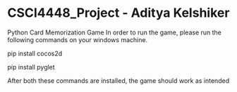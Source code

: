 # CSCI4448_Project - Aditya Kelshiker
Python Card Memorization Game
In order to run the game, please run the following commands on your windows machine.

pip install cocos2d

pip install pyglet

After both these commands are installed, the game should work as intended
